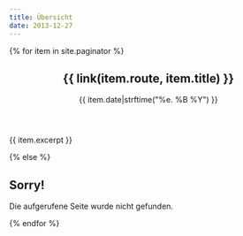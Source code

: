 ```yaml
---
title: Übersicht
date: 2013-12-27
---
```


{% for item in site.paginator %}

<section class="post">
    <header class="post-header">
        <!-- img class="post-avatar" alt="Eric Ferraiuolo&#x27;s avatar" height="48" width="48" src="/img/common/ericf-avatar.png" -->
        <h2 class="post-title">{{ link(item.route, item.title) }}</h2>
        <p class="post-meta">
            {{ item.date|strftime("%e. %B %Y") }}
            <!-- By <a class="post-author" href="#">Eric Ferraiuolo</a> under <a class="post-category post-category-js" href="#">JavaScript</a>-->
        </p>
    </header>
    <div class="post-description">
        <p>{{ item.excerpt }}</p>
    </div>
</section>

{% else %}

<div class="blog-post">
    <h2 class="blog-post-title">Sorry!</h2>
    <p class="blog-post-meta">Die aufgerufene Seite wurde nicht gefunden.</p>
</div>

{% endfor %}